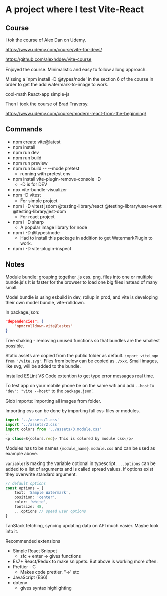 # A project where I test Vite-React

## Course

I tok the course of Alex Dan on Udemy.

https://www.udemy.com/course/vite-for-devs/

https://github.com/alexhddev/vite-course

Enjoyed the course. Minimalistic and easy to follow allong approach.

Missing a `npm install -D @types/node' in the section 6 of the course in order to get the add watermark-to-image to work.

cool-math
React-app
simple-js

Then I took the course of Brad Traversy.

https://www.udemy.com/course/modern-react-from-the-beginning/

## Commands
- npm create vite@latest
- npm install
- npm run dev
- npm run build
- npm run preview 
- npm run build -- --mode pretest
    - running with pretest env
- npm install vite-plugin-remove-console -D
    - -D is for DEV
- npx vite-bundle-visualizer
- npm -D vitest 
    - For simple project
- npm i -D vitest jsdom @testing-library/react @testing-library/user-event @testing-library/jest-dom
    - For react project
- npm i -D sharp
    - A popular image library for node
- npm i -D @types/node
    - Had to install this package in addition to get WatermarkPlugin to work.
- npm i -D vite-plugin-inspect

## Notes
Module bundle: grouping together .js css. png. files into one or multiple bunde.js's
It is faster for the browser to load one big files instead of many small.

Model bundle is using esbuild in dev, rollup in prod, and vite is developing their own model bundle, vite-rolldown.

In package.json: 
```json
"dependencies": {
    "npm:rolldown-vite@lastes"
}
```

Tree shaking - removing unused functions so that bundles are the smallest possible.

Static assets are copied from the public folder as default. `import viteLogo from '/vite.svg'`. Files from below can be copied as `./xxx`. Small images, like svg, will be added to the bundle.

Installed ESLint VS Code extention to get type error messages real time.

To test app on your mobile phone be on the same wifi and add `--host` to `"dev": "vite --host"` to the `package.json`'.

Glob imports: importing all images from folder. 

Importing css can be done by importing full css-files or modules.
```js
import '../assets/1.css'
import '../assets/2.css'
import colors from '../assets/3.module.css'
...
<p class=${colors.red}> This is colored by module css</p>
```
Modules has to be names `{module_name}.module.css` and can be used as example above.

`variable?`is making the variable optional in typescript. `...options` can be added to a list of arguments and is called spread values. If options exist they overwrite standard argument.

```ts
// default options
const options = {
    text: 'Sample Watermark',
    position: 'center',
    color: 'white',
    fontsize: 48,
    ...options // spead user options
}
```

TanStack fetching, syncing updating data on API much easier. Maybe look into it.

Recommended extensions
- Simple React Snippet
    - sfc + enter -> gives functions
- Es7+ React/Redux to make snippets. But above is working more often.
- Prettier - C 
    - Makes code prettier. "->' etc
- JavaScript (ES6)
- dotenv
    - gives syntax highlighting

